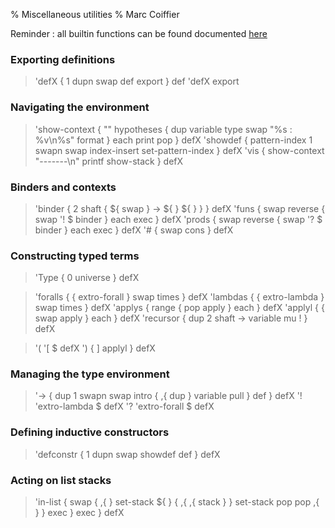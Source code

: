 % Miscellaneous utilities
% Marc Coiffier

Reminder : all builtin functions can be found documented [here](lexicon.html)

### Exporting definitions

> 'defX { 1 dupn swap def export } def 'defX export

### Navigating the environment

> 'show-context { "" hypotheses { dup variable type swap "%s : %v\n%s" format } each print pop } defX
> 'showdef { pattern-index 1 swapn swap index-insert set-pattern-index } defX
> 'vis { show-context "-------\n" printf show-stack } defX

### Binders and contexts

> 'binder { 2 shaft { ${ swap } -> ${ } ${ } } } defX
> 'funs { swap reverse { swap '! $ binder } each exec } defX
> 'prods { swap reverse { swap '? $ binder } each exec } defX
> '# { swap cons } defX

### Constructing typed terms

> 'Type { 0 universe } defX

> 'foralls { { extro-forall } swap times } defX
> 'lambdas { { extro-lambda } swap times } defX
> 'applys { range { pop apply } each } defX
> 'applyl { { swap apply } each } defX
> 'recursor { dup 2 shaft -> variable mu ! } defX

> '( '[ $ defX
> ') { ] applyl } defX

### Managing the type environment

> '-> { dup 1 swapn swap intro { ,{ dup } variable pull } def } defX
> '! 'extro-lambda $ defX
> '? 'extro-forall $ defX

### Defining inductive constructors

> 'defconstr { 1 dupn swap showdef def } defX

### Acting on list stacks

> 'in-list { swap { ,{ } set-stack ${ } { ,{ ,{ stack } } set-stack pop pop ,{ } } exec } exec } defX
